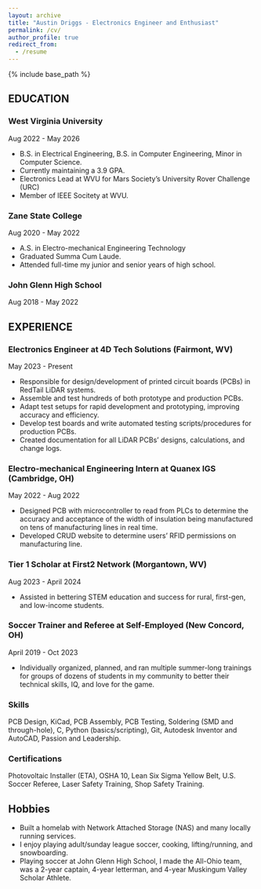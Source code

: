 ```yaml
---
layout: archive
title: "Austin Driggs - Electronics Engineer and Enthusiast"
permalink: /cv/
author_profile: true
redirect_from:
  - /resume
---
```


{% include base_path %}

## EDUCATION

### West Virginia University
Aug 2022 - May 2026
- B.S. in Electrical Engineering, B.S. in Computer Engineering, Minor in Computer Science. 
- Currently maintaining a 3.9 GPA.
- Electronics Lead at WVU for Mars Society’s University Rover Challenge (URC)
- Member of IEEE Socitety at WVU.

### Zane State College
Aug 2020 - May 2022
- A.S. in Electro-mechanical Engineering Technology
- Graduated Summa Cum Laude.
- Attended full-time my junior and senior years of high school. 

### John Glenn High School
Aug 2018 - May 2022


## EXPERIENCE

### Electronics Engineer at 4D Tech Solutions (Fairmont, WV)
May 2023 - Present
- Responsible for design/development of printed circuit boards (PCBs) in RedTail LiDAR systems.
- Assemble and test hundreds of both prototype and production PCBs.
- Adapt test setups for rapid development and prototyping, improving accuracy and efficiency.
- Develop test boards and write automated testing scripts/procedures for production PCBs.
- Created documentation for all LiDAR PCBs’ designs, calculations, and change logs.

### Electro-mechanical Engineering Intern at Quanex IGS (Cambridge, OH)
May 2022 - Aug 2022
- Designed PCB with microcontroller to read from PLCs to determine the accuracy and acceptance of the width of insulation being manufactured on tens of manufacturing lines in real time.
- Developed CRUD website to determine users’ RFID permissions on manufacturing line.

### Tier 1 Scholar at First2 Network (Morgantown, WV)
Aug 2023 - April 2024
- Assisted in bettering STEM education and success for rural, first-gen, and low-income students.

### Soccer Trainer and Referee at Self-Employed (New Concord, OH)
April 2019 - Oct 2023
- Individually organized, planned, and ran multiple summer-long trainings for groups of dozens of students in my community to better their technical skills, IQ, and love for the game.

  
### Skills
PCB Design, KiCad, PCB Assembly, PCB Testing, Soldering (SMD and through-hole), C, Python (basics/scripting), Git, Autodesk Inventor and AutoCAD, Passion and Leadership.

### Certifications
Photovoltaic Installer (ETA), OSHA 10, Lean Six Sigma Yellow Belt, U.S. Soccer Referee, Laser Safety Training, Shop Safety Training.


## Hobbies

- Built a homelab with Network Attached Storage (NAS) and many locally running services.
- I enjoy playing adult/sunday league soccer, cooking, lifting/running, and snowboarding. 
- Playing soccer at John Glenn High School, I made the All-Ohio team, was a 2-year captain, 4-year letterman, and 4-year Muskingum Valley Scholar Athlete. 
